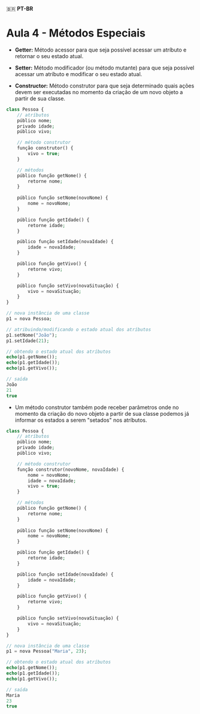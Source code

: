 
🇧🇷 **PT-BR**

# Aula 4 - Métodos Especiais

- **Getter:** Método acessor para que seja possível acessar um atríbuto e retornar o seu estado atual.

- **Setter:** Método modificador (ou método mutante) para que seja possível acessar um atríbuto e modificar o seu estado atual.

- **Constructor:** Método construtor para que seja determinado quais ações devem ser executadas no momento da criação de um novo objeto a partir de sua classe.

```php
class Pessoa {
    // atríbutos
    público nome;
    privado idade;
    público vivo;

    // método construtor
    função construtor() {
        vivo = true;
    }

    // métodos
    público função getNome() {
        retorne nome;
    }
    
    público função setNome(novoNome) {
        nome = novoNome;
    }

    público função getIdade() {
        retorne idade;
    }

    público função setIdade(novaIdade) {
        idade = novaIdade;
    }

    público função getVivo() {
        retorne vivo;
    }

    público função setVivo(novaSituação) {
        vivo = novaSituação;
    }
}

// nova instância de uma classe
p1 = nova Pessoa;

// atribuindo/modificando o estado atual dos atríbutos
p1.setNome("João");
p1.setIdade(21);

// obtendo o estado atual dos atríbutos
echo(p1.getNome());
echo(p1.getIdade());
echo(p1.getVivo());

// saída
João
21
true
```

- Um método construtor também pode receber parâmetros onde no momento da criação do novo objeto a partir de sua classe podemos já informar os estados a serem "setados" nos atríbutos.

```php
class Pessoa {
    // atríbutos
    público nome;
    privado idade;
    público vivo;

    // método construtor
    função construtor(novoNome, novaIdade) {
        nome = novoNome;
        idade = novaIdade;
        vivo = true;
    }

    // métodos
    público função getNome() {
        retorne nome;
    }
    
    público função setNome(novoNome) {
        nome = novoNome;
    }

    público função getIdade() {
        retorne idade;
    }

    público função setIdade(novaIdade) {
        idade = novaIdade;
    }

    público função getVivo() {
        retorne vivo;
    }

    público função setVivo(novaSituação) {
        vivo = novaSituação;
    }
}

// nova instância de uma classe
p1 = nova Pessoa("Maria", 23);

// obtendo o estado atual dos atríbutos
echo(p1.getNome());
echo(p1.getIdade());
echo(p1.getVivo());

// saída
Maria
23
true
```